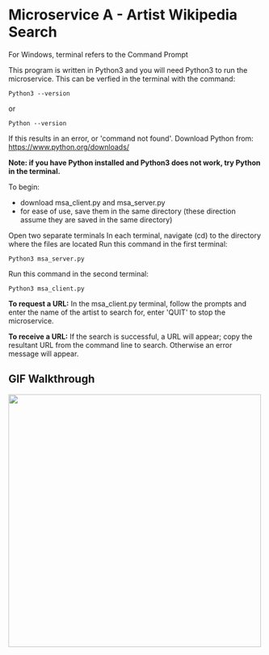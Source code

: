 # Microservice A - Artist Wikipedia Search

For Windows, terminal refers to the Command Prompt

This program is written in Python3 and you will need Python3 to run the microservice.
This can be verfied in the terminal with the command:
```
Python3 --version
```
or 
```
Python --version
```
If this results in an error, or 'command not found'. Download Python from:
https://www.python.org/downloads/


<b>Note: if you have Python installed and Python3 does not work, try Python in the terminal.</b>

To begin:
- download msa_client.py and msa_server.py
- for ease of use, save them in the same directory (these direction assume they are saved in the same directory)

Open two separate terminals
In each terminal, navigate (cd) to the directory where the files are located
Run this command in the first terminal:
```
Python3 msa_server.py
```

Run this command in the second terminal:

```
Python3 msa_client.py
```
<b>To request a URL:</b>
In the msa_client.py terminal, follow the prompts and enter the name of the artist to search for, enter 'QUIT' to stop the microservice.

<b>To receive a URL:</b>
If the search is successful, a URL will appear; copy the resultant URL from the command line to search. Otherwise an error message will appear. 

## GIF Walkthrough
<p>
  <image src='msa_a8.gif' width=500><br>
</p>
